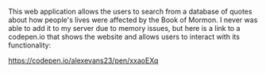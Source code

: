 This web application allows the users to search from a database of quotes about how people's lives were affected by the Book of Mormon. I never was able to add it to my server due to memory issues, but here is a link to a codepen.io that shows the website and allows users to interact with its functionality:

https://codepen.io/alexevans23/pen/xxaoEXq
